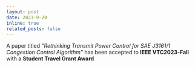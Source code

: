 ```yaml
---
layout: post
date: 2023-9-20
inline: true
related_posts: false
---
```


A paper titled *"Rethinking Transmit Power Control for SAE J3161/1 Congestion Control Algorithm"* has been accepted to **IEEE VTC2023-Fall** with a **Student Travel Grant Award**